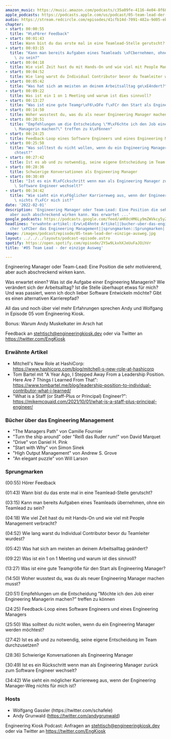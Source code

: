 ```yaml
---
amazon_music: https://music.amazon.com/podcasts/c35a09fe-4116-4e04-8f68-77d61b112e46/episodes/5ce79422-5b5a-45e1-baaf-ad0d414cd691/engineering-kiosk-05-team-lead---der-einzige-ausweg
apple_podcasts: https://podcasts.apple.com/us/podcast/05-team-lead-der-einzige-ausweg/id1603082924?i=1000549643155
audio: https://stream.redcircle.com/episodes/41cfb14d-7091-482a-9d05-eb21219897ab/stream.mp3
chapter:
- start: 00:00:55
  title: "H\xF6rer Feedback"
- start: 00:01:43
  title: Wann bist du das erste mal in eine Teamlead-Stelle gerutscht?
- start: 00:03:15
  title: "Kann man bereits Aufgaben eines Teamleads \xFCbernehmen, ohne ein Teamlead\
    \ zu sein?"
- start: 00:04:18
  title: Wie viel Zeit hast du mit Hands-On und wie viel mit People Management verbracht?
- start: 00:04:52
  title: Wie lang warst du Individual Contributor bevor du Teamleiter wurdest?
- start: 00:05:42
  title: "Was hat sich am meisten an deinem Arbeitsalltag ge\xE4ndert?"
- start: 00:09:22
  title: Was ist ein 1 on 1 Meeting und warum ist dies sinnvoll?
- start: 00:13:27
  title: "Was ist eine gute Teamgr\xF6\xDFe f\xFCr den Start als Engineering Manager?"
- start: 00:14:50
  title: Woher wusstest du, was du als neuer Engineering Manager machen musst?
- start: 00:20:51
  title: "Empfehlungen um die Entscheidung \"M\xF6chte ich den Job einer Engineering\
    \ Managerin machen?\" treffen zu k\xF6nnen"
- start: 00:24:25
  title: Feedback-Loop eines Software Engineers und eines Engineering Managers
- start: 00:25:50
  title: "Was solltest du nicht wollen, wenn du ein Engineering Manager werden m\xF6\
    chtest?"
- start: 00:27:42
  title: Ist es ab und zu notwendig, seine eigene Entscheidung im Team durchzusetzen?
- start: 00:28:36
  title: Schwierige Konversationen als Engineering Manager
- start: 00:30:49
  title: "Ist es ein R\xFCckschritt wenn man als Engineering Manager zur\xFCck zum\
    \ Software Engineer wechselt?"
- start: 00:34:42
  title: "Wie sieht ein m\xF6glicher Karriereweg aus, wenn der Engineering Manager-Weg\
    \ nichts f\xFCr mich ist?"
date: '2022-02-01'
description: 'Engineering Manager oder Team-Lead: Eine Position die sehr motivierend,
  aber auch abschreckend wirken kann. Was erwartet ...'
google_podcasts: https://podcasts.google.com/feed/aHR0cHM6Ly9mZWVkcy5yZWRjaXJjbGUuY29tLzBlY2ZkZmQ3LWZkYTEtNGMzZC05NTE1LTQ3NjcyN2Y5ZGY1ZQ/episode/NWY3ZmIxNzUtNDM4MS00ZGQ0LWEyMDctZDVlZjZjNjc5NzA2?sa=X&ved=0CAUQkfYCahcKEwi4xMSxj4L4AhUAAAAAHQAAAAAQNQ
headlines: "erwahnte-artikel::Erw\xE4hnte Artikel||bucher-uber-das-engineering-management::B\xFC\
  cher \xFCber das Engineering Management||sprungmarken::Sprungmarken||hosts::Hosts"
image: /images/podcast/episode/05-team-lead-der-einzige-ausweg.jpg
layout: ../../../layouts/podcast-episode.astro
spotify: https://open.spotify.com/episode/2YSw9LkxhXJeUuFaJOihVr
title: '#05 Team Lead - der einzige Ausweg'

---
```


<p class="mb-6 text-base md:text-lg text-coolGray-500">Engineering Manager oder Team-Lead: Eine Position die sehr motivierend, aber auch abschreckend wirken kann.</p><p class="mb-6 text-base md:text-lg text-coolGray-500">Was erwartet einen? Was ist die Aufgabe einer Engineering Managerin? Wie verändert sich der Arbeitsalltag? Ist die Stelle überhaupt etwas für mich? Und was passiert, wenn ich doch lieber Software Entwickeln möchte? Gibt es einen alternativen Karrierepfad?</p><p class="mb-6 text-base md:text-lg text-coolGray-500">All das und noch über viel mehr Erfahrungen sprechen Andy und Wolfgang in Episode 05 vom Engineering Kiosk.</p><p class="mb-6 text-base md:text-lg text-coolGray-500">Bonus: Warum Andy Muskelkater im Arsch hat</p><p class="mb-6 text-base md:text-lg text-coolGray-500">Feedback an <a class="underline hover:no-underline" style="text-decoration-line: underline;" href="mailto:stehtisch@engineeringkiosk.dev" rel="nofollow">stehtisch@engineeringkiosk.dev</a> oder via Twitter an <a class="underline hover:no-underline" style="text-decoration-line: underline;" href="https://twitter.com/EngKiosk" rel="nofollow">https://twitter.com/EngKiosk</a></p><h3 class="mb-4 text-2xl md:text-3xl font-semibold text-coolGray-800" id="erwahnte-artikel">Erwähnte Artikel</h3><ul class="list-disc px-5 mb-6 md:px-5 text-base md:text-lg text-coolGray-500" style="list-style-type: disc;"><li class="mb-3">Mitchell&#39;s New Role at HashiCorp: <a class="underline hover:no-underline" style="text-decoration-line: underline;" href="https://www.hashicorp.com/blog/mitchell-s-new-role-at-hashicorp" rel="nofollow">https://www.hashicorp.com/blog/mitchell-s-new-role-at-hashicorp</a></li><li class="mb-3">Tom Bartel mit &#34;A Year Ago, I Stepped Away From a Leadership Position. Here Are 7 Things I Learned From That&#34;: <a class="underline hover:no-underline" style="text-decoration-line: underline;" href="https://www.tombartel.me/blog/leadership-position-to-individual-contributor-what-i-learned/" rel="nofollow">https://www.tombartel.me/blog/leadership-position-to-individual-contributor-what-i-learned/ </a></li><li class="mb-3">&#34;What is a Staff (or Staff-Plus or Principal) Engineer?&#34;: <a class="underline hover:no-underline" style="text-decoration-line: underline;" href="https://mikemcquaid.com/2021/10/01/what-is-a-staff-plus-principal-engineer/" rel="nofollow">https://mikemcquaid.com/2021/10/01/what-is-a-staff-plus-principal-engineer/ </a></li></ul><h3 class="mb-4 text-2xl md:text-3xl font-semibold text-coolGray-800" id="bucher-uber-das-engineering-management">Bücher über das Engineering Management</h3><ul class="list-disc px-5 mb-6 md:px-5 text-base md:text-lg text-coolGray-500" style="list-style-type: disc;"><li class="mb-3">&#34;The Managers Path&#34; von Camille Fournier</li><li class="mb-3">&#34;Turn the ship around&#34; oder &#34;Reiß das Ruder rum!&#34; von David Marquet</li><li class="mb-3">&#34;Drive&#34; von Daniel H. Pink</li><li class="mb-3">&#34;Start with Why&#34; von Simon Sinek</li><li class="mb-3">&#34;High Output Management&#34; von Andrew S. Grove</li><li class="mb-3">&#34;An elegant puzzle&#34; von Will Larson</li></ul><h3 class="mb-4 text-2xl md:text-3xl font-semibold text-coolGray-800" id="sprungmarken">Sprungmarken</h3><p class="mb-6 text-base md:text-lg text-coolGray-500">(00:55) Hörer Feedback</p><p class="mb-6 text-base md:text-lg text-coolGray-500">(01:43) Wann bist du das erste mal in eine Teamlead-Stelle gerutscht?</p><p class="mb-6 text-base md:text-lg text-coolGray-500">(03:15) Kann man bereits Aufgaben eines Teamleads übernehmen, ohne ein Teamlead zu sein?</p><p class="mb-6 text-base md:text-lg text-coolGray-500">(04:18) Wie viel Zeit hast du mit Hands-On und wie viel mit People Management verbracht?</p><p class="mb-6 text-base md:text-lg text-coolGray-500">(04:52) Wie lang warst du Individual Contributor bevor du Teamleiter wurdest?</p><p class="mb-6 text-base md:text-lg text-coolGray-500">(05:42) Was hat sich am meisten an deinem Arbeitsalltag geändert?</p><p class="mb-6 text-base md:text-lg text-coolGray-500">(09:22) Was ist ein 1 on 1 Meeting und warum ist dies sinnvoll?</p><p class="mb-6 text-base md:text-lg text-coolGray-500">(13:27) Was ist eine gute Teamgröße für den Start als Engineering Manager?</p><p class="mb-6 text-base md:text-lg text-coolGray-500">(14:50) Woher wusstest du, was du als neuer Engineering Manager machen musst?</p><p class="mb-6 text-base md:text-lg text-coolGray-500">(20:51) Empfehlungen um die Entscheidung &#34;Möchte ich den Job einer Engineering Managerin machen?&#34; treffen zu können</p><p class="mb-6 text-base md:text-lg text-coolGray-500">(24:25) Feedback-Loop eines Software Engineers und eines Engineering Managers</p><p class="mb-6 text-base md:text-lg text-coolGray-500">(25:50) Was solltest du nicht wollen, wenn du ein Engineering Manager werden möchtest?</p><p class="mb-6 text-base md:text-lg text-coolGray-500">(27:42) Ist es ab und zu notwendig, seine eigene Entscheidung im Team durchzusetzen?</p><p class="mb-6 text-base md:text-lg text-coolGray-500">(28:36) Schwierige Konversationen als Engineering Manager</p><p class="mb-6 text-base md:text-lg text-coolGray-500">(30:49) Ist es ein Rückschritt wenn man als Engineering Manager zurück zum Software Engineer wechselt?</p><p class="mb-6 text-base md:text-lg text-coolGray-500">(34:42) Wie sieht ein möglicher Karriereweg aus, wenn der Engineering Manager-Weg nichts für mich ist?</p><h3 class="mb-4 text-2xl md:text-3xl font-semibold text-coolGray-800" id="hosts">Hosts</h3><ul class="list-disc px-5 mb-6 md:px-5 text-base md:text-lg text-coolGray-500" style="list-style-type: disc;"><li class="mb-3">Wolfgang Gassler (https://twitter.com/schafele)</li><li class="mb-3">Andy Grunwald (<a class="underline hover:no-underline" style="text-decoration-line: underline;" href="https://twitter.com/andygrunwald" rel="nofollow">https://twitter.com/andygrunwald</a>)</li></ul><p class="mb-6 text-base md:text-lg text-coolGray-500">Engineering Kiosk Podcast: Anfragen an <a class="underline hover:no-underline" style="text-decoration-line: underline;" href="mailto:stehtisch@engineeringkiosk.dev" rel="nofollow">stehtisch@engineeringkiosk.dev</a> oder via Twitter an <a class="underline hover:no-underline" style="text-decoration-line: underline;" href="https://twitter.com/EngKiosk" rel="nofollow">https://twitter.com/EngKiosk</a></p>